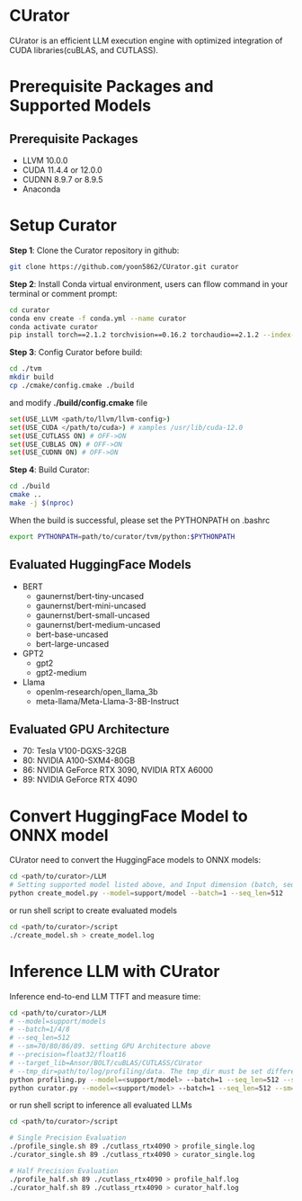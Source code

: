
# CUrator
  CUrator is an efficient LLM execution engine with optimized integration of CUDA libraries(cuBLAS, and CUTLASS).

# Prerequisite Packages and Supported Models

## **Prerequisite Packages**
- LLVM 10.0.0
- CUDA 11.4.4 or 12.0.0
- CUDNN 8.9.7 or 8.9.5
- Anaconda


# **Setup Curator**

**Step 1**: Clone the Curator repository in github:
```bash
git clone https://github.com/yoon5862/CUrator.git curator
```

**Step 2**: Install Conda virtual environment, users can fllow command in your terminal or comment prompt:
```bash
cd curator
conda env create -f conda.yml --name curator
conda activate curator
pip install torch==2.1.2 torchvision==0.16.2 torchaudio==2.1.2 --index-url https://download.pytorch.org/whl/cu118
```

**Step 3**: Config Curator before build:
```bash
cd ./tvm
mkdir build
cp ./cmake/config.cmake ./build
```
and modify **./build/config.cmake** file
```bash
set(USE_LLVM <path/to/llvm/llvm-config>)
set(USE_CUDA </path/to/cuda>) # xamples /usr/lib/cuda-12.0
set(USE_CUTLASS ON) # OFF->ON
set(USE_CUBLAS ON) # OFF->ON
set(USE_CUDNN ON) # OFF->ON
```
**Step 4**: Build Curator:
```bash
cd ./build
cmake ..
make -j $(nproc)
```
When the build is successful, please set the PYTHONPATH on .bashrc
```bash
export PYTHONPATH=path/to/curator/tvm/python:$PYTHONPATH
```

## **Evaluated HuggingFace Models**
* BERT
  * gaunernst/bert-tiny-uncased
  * gaunernst/bert-mini-uncased
  * gaunernst/bert-small-uncased
  * gaunernst/bert-medium-uncased
  * bert-base-uncased
  * bert-large-uncased
* GPT2
  * gpt2
  * gpt2-medium
* Llama
  * openlm-research/open_llama_3b
  * meta-llama/Meta-Llama-3-8B-Instruct

## **Evaluated GPU Architecture**
  - 70: Tesla V100-DGXS-32GB
  - 80: NVIDIA A100-SXM4-80GB
  - 86: NVIDIA GeForce RTX 3090, NVIDIA RTX A6000
  - 89: NVIDIA GeForce RTX 4090

# **Convert HuggingFace Model to ONNX model**

CUrator need to convert the HuggingFace models to ONNX models:
```bash
cd <path/to/curator>/LLM
# Setting supported model listed above, and Input dimension (batch, seq_len)
python create_model.py --model=support/model --batch=1 --seq_len=512
```

or run shell script to create evaluated models
```bash
cd <path/to/curator>/script
./create_model.sh > create_model.log
```

# **Inference LLM with CUrator**
Inference end-to-end LLM TTFT and measure time:
```bash
cd <path/to/curator>/LLM
# --model=support/models
# --batch=1/4/8
# --seq_len=512
# --sm=70/80/86/89. setting GPU Architecture above
# --precision=float32/float16
# --target_lib=Ansor/BOLT/cuBLAS/CUTLASS/CUrator
# --tmp_dir=path/to/log/profiling/data. The tmp_dir must be set differently for each GPU
python profiling.py --model=<support/model> --batch=1 --seq_len=512 --sm=<SM> --precision=float16 --target_lib=CUrator --tmp_dir=./cutlass_<GPU_names>
python curator.py --model=<support/model> --batch=1 --seq_len=512 --sm=<SM> --precision=float16 --tmp_dir=./cutlass_<GPU_names>
```

or run shell script to inference all evaluated LLMs
```bash
cd <path/to/curator>/script

# Single Precision Evaluation
./profile_single.sh 89 ./cutlass_rtx4090 > profile_single.log
./curator_single.sh 89 ./cutlass_rtx4090 > curator_single.log

# Half Precision Evaluation
./profile_half.sh 89 ./cutlass_rtx4090 > profile_half.log
./curator_half.sh 89 ./cutlass_rtx4090 > curator_half.log
```